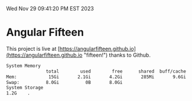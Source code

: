 Wed Nov 29 09:41:20 PM EST 2023

# Angular Fifteen


This project is live at [https://angularfifteen.github.io](https://angularfifteen.github.io "fifteen!") thanks to Github.

```bash
System Memory
               total        used        free      shared  buff/cache   available
Mem:            15Gi       2.1Gi       4.2Gi       285Mi       9.6Gi        13Gi
Swap:          8.0Gi          0B       8.0Gi
System Storage
1.2G	.
